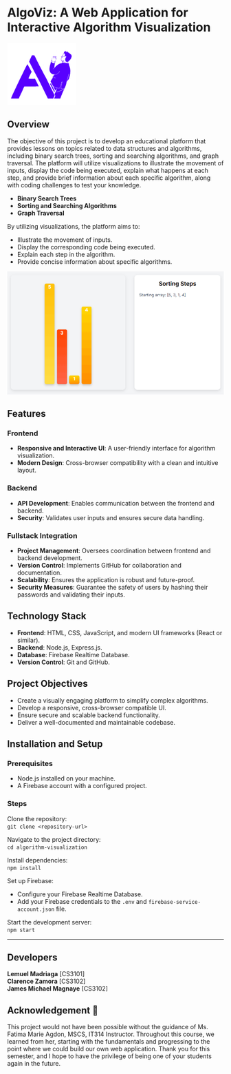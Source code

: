 # AlgoViz: A Web Application for Interactive Algorithm Visualization
![AlgoViz Logo](public/assets/logo.png)
## Overview

The objective of this project is to develop an educational platform that provides lessons on topics related to data structures and algorithms, including binary search trees, sorting and searching algorithms, and graph traversal. The platform will utilize visualizations to illustrate the movement of inputs, display the code being executed, explain what happens at each step, and provide brief information about each specific algorithm, along with coding challenges to test your knowledge.

- **Binary Search Trees**
- **Sorting and Searching Algorithms**
- **Graph Traversal**

By utilizing visualizations, the platform aims to:

- Illustrate the movement of inputs.
- Display the corresponding code being executed.
- Explain each step in the algorithm.
- Provide concise information about specific algorithms.

![Sample Visualization](public/assets/github/sorting.gif)

## Features

### Frontend

- **Responsive and Interactive UI**: A user-friendly interface for algorithm visualization.
- **Modern Design**: Cross-browser compatibility with a clean and intuitive layout.

### Backend

- **API Development**: Enables communication between the frontend and backend.
- **Security**: Validates user inputs and ensures secure data handling.

### Fullstack Integration

- **Project Management**: Oversees coordination between frontend and backend development.
- **Version Control**: Implements GitHub for collaboration and documentation.
- **Scalability**: Ensures the application is robust and future-proof.
- **Security Measures**: Guarantee the safety of users by hashing their passwords and validating their inputs.

## Technology Stack

- **Frontend**: HTML, CSS, JavaScript, and modern UI frameworks (React or similar).
- **Backend**: Node.js, Express.js.
- **Database**: Firebase Realtime Database.
- **Version Control**: Git and GitHub.

## Project Objectives

- Create a visually engaging platform to simplify complex algorithms.
- Develop a responsive, cross-browser compatible UI.
- Ensure secure and scalable backend functionality.
- Deliver a well-documented and maintainable codebase.

## Installation and Setup

### Prerequisites

- Node.js installed on your machine.
- A Firebase account with a configured project.

### Steps

Clone the repository:  
`git clone <repository-url>`

Navigate to the project directory:  
`cd algorithm-visualization`

Install dependencies:  
`npm install`

Set up Firebase:  
- Configure your Firebase Realtime Database.  
- Add your Firebase credentials to the `.env` and `firebase-service-account.json` file.

Start the development server:  
`npm start`

---

## Developers
**Lemuel Madriaga** [CS3101]<br>
**Clarence Zamora** [CS3102]<br>
**James Michael Magnaye** [CS3102]

## Acknowledgement 💟
This project would not have been possible without the guidance of Ms. Fatima Marie Agdon, MSCS, IT314 Instructor. Throughout this course, we learned from her, starting with the fundamentals and progressing to the point where we could build our own web application. Thank you for this semester, and I hope to have the privilege of being one of your students again in the future.
